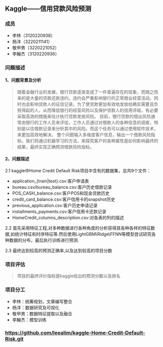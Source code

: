 ## Kaggle——信用贷款风险预测

### 成员

- 李林（3120220938）
- 杨洋（3220211141）
- 敬甲男（3220221052）
- 李翰杰（3120220936）

### 问题描述

#### 1、问题背景及分析

> 随着金融行业的发展，银行贷款逐渐变成了一件普遍存在的现象，而随之而来的是大量的贷款还款违约。违约会严重影响银行的正常商业经营活动，同时也会影响贷款人的征信记录。为了使贷款更加有效地发放给确实需要且负担得起的人，从而降低银行的经营风险以及保护贷款人的信用评级，有必要采取高效的措施来估计执行贷款发放风险。
> 目前，银行贷款的借出风险通常由银行的工作人员来评估，工作人员通过对借款人的各种信息的调查，特别是以往借款记录来分析其中的风险。而这个任务可以通过使用软件技术，来更加高效地解决。
> 整个问题输入多维度客户信息，输出一个借款风险指标。我们将通过机器学习的方法，来探究客户的各种属性是如何影响最终的结果，最终实现正确预测借款风险指标。

#### 2、问题描述

2.1 kaggle中Home Credit Default Risk项目中含有的数据集，总共9个文件：
- application_{train|test}.csv:客户申请表
- bureau.csv/bureau_balance.csv:客户历史借款记录
- POS_CASH_balance.csv:客户POS和现金贷款历史
- credit_card_balance.csv:客户信用卡的snapshot历史
- previous_application.csv:客户历史申请记录
- installments_payments.csv:客户信用卡还款记录
- HomeCredit_columns_description.csv:对各表的列的描述

2.2 首先采用特征工程,对多种数据进行各种角度的分析获得其各种各样的特征数据,如统计特征和时序特征等.然后使用LightGBM\Ridge\FFNN等模型尝试研究各种数据的分布，最后执行训练进行预测.

2.3 最终达到较高的预测正确率,以及达到较高的项目分数

### 项目评估

> 项目的最终评价指标是kaggle给出的预测分数以及排名

### 项目分工

- 李林：统筹规划，文章编写整合
- 杨洋：数据研究及可视化
- 敬甲男：数据特征提取以及融合
- 李翰杰：模型训练

### https://github.com/leealim/kaggle-Home-Credit-Default-Risk.git